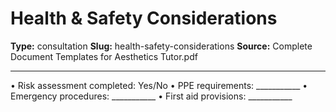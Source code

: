 # Health & Safety Considerations

**Type:** consultation
**Slug:** health-safety-considerations
**Source:** Complete Document Templates for Aesthetics Tutor.pdf

---

• Risk assessment completed: Yes/No
• PPE requirements: ___________
• Emergency procedures: ___________
• First aid provisions: ___________